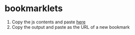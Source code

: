 # bookmarklets

1. Copy the js contents and paste [here](https://mrcoles.com/bookmarklet/)
2. Copy the output and paste as the URL of a new bookmark